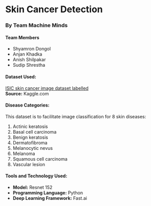 # Skin Cancer Detection
### By Team Machine Minds
#### Team Members
- Shyamron Dongol
- Anjan Khadka
- Anish Shilpakar
- Sudip Shrestha
#### Dataset Used:
[ISIC skin cancer image dataset labelled](https://www.kaggle.com/datasets/riyaelizashaju/isic-skin-disease-image-dataset-labelled)  
**Source:** Kaggle.com
#### Disease Categories:
This dataset is to facilitate image classification for 8 skin diseases:
1. Actinic keratosis
2. Basal cell carcinoma
3. Benign keratosis
4. Dermatofibroma
5. Melanocytic nevus
6. Melanoma
7. Squamous cell carcinoma
8. Vascular lesion
#### Tools and Technology Used: 
- **Model:** Resnet 152  
- **Programming Language:** Python
- **Deep Learning Framework:** Fast.ai